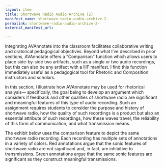 ```yaml
---
layout: item
title: Shortwave Radio Audio Archive (2)
manifest_name: shortwave-radio-audio-archive-2-
permalink: shortwave-radio-audio-archive-2-
external_manifest_url: 

---
```

Integrating AVAnnotate into the classroom facilitates collaborative writing and oratorical pedagogical objectives. Beyond what I’ve described in prior sections, AVAnnotate offers a “Comparison” function which allows users to place side-by-side two artifacts, such as a single or two audio recordings, but this can also be any artifact with a IIIF manifest. I find this function immediately useful as a pedagogical tool for Rhetoric and Composition instructors and scholars.

In this section, I illustrate how AVAnnotate may be used for rhetorical analysis— specifically, the goal being to develop an argument which considers if feedback and other qualities of shortwave radio are significant and meaningful features of this type of audio recording. Such an assignment requires students to consider the purpose and history of shortwave radio, how the quality of such recordings is a product but also an essential attribute of such recordings, how these waves travel, the reliability of this form of communication, and what transmission means.

The exhibit below uses the comparison feature to depict the same shortwave radio recording. Each recording has multiple sets of annotations in a variety of colors. Red annotations argue that the sonic features of shortwave radio are not significant and, in fact, are inhibitive to transmissions. Green annotations argue that the same sonic features are significant as they construct meaningful transmissions.
